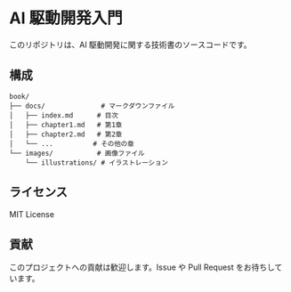 # AI 駆動開発入門

このリポジトリは、AI 駆動開発に関する技術書のソースコードです。

## 構成

```
book/
├── docs/              # マークダウンファイル
│   ├── index.md      # 目次
│   ├── chapter1.md   # 第1章
│   ├── chapter2.md   # 第2章
│   └── ...          # その他の章
└── images/           # 画像ファイル
    └── illustrations/ # イラストレーション
```

## ライセンス

MIT License

## 貢献

このプロジェクトへの貢献は歓迎します。Issue や Pull Request をお待ちしています。
